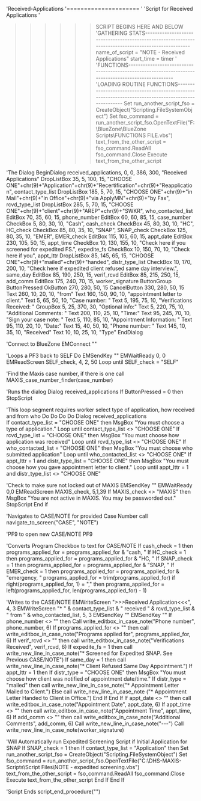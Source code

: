 'Received-Applications
'=====================
'
'Script for Received Applications
'
>>>>>> SCRIPT BEGINS HERE AND BELOW
'GATHERING STATS----------------------------------------------------------------------------------------------------
name_of_script = "NOTE - Received Applications"
start_time = timer
'
'FUNCTIONS----------------------------------------------------------------------------------------------------
'LOADING ROUTINE FUNCTIONS----------------------------------------------------------------------------------------------------
Set run_another_script_fso = CreateObject("Scripting.FileSystemObject")
Set fso_command = run_another_script_fso.OpenTextFile("F:\BlueZone\BlueZone Scripts\FUNCTIONS FILE.vbs")
text_from_the_other_script = fso_command.ReadAll
fso_command.Close
Execute text_from_the_other_script

'The Dialog
BeginDialog received_applications, 0, 0, 386, 300, "Received Applications"
  DropListBox 35, 5, 100, 15, "CHOOSE ONE"+chr(9)+"Application"+chr(9)+"Recertification"+chr(9)+"Reapplication", contact_type_list
  DropListBox 185, 5, 70, 15, "CHOOSE ONE"+chr(9)+"in Mail"+chr(9)+"in Office"+chr(9)+"via ApplyMN"+chr(9)+"by Fax", rcvd_type_list
  DropListBox 285, 5, 70, 15, "CHOOSE ONE"+chr(9)+"client"+chr(9)+"AREP"+chr(9)+"SWKR", who_contacted_list
  EditBox 70, 35, 60, 15, phone_number
  EditBox 60, 60, 85, 15, case_number
  CheckBox 5, 80, 30, 10, "Cash", cash_check
  CheckBox 45, 80, 30, 10, "HC", HC_check
  CheckBox 85, 80, 35, 10, "SNAP", SNAP_check
  CheckBox 125, 80, 35, 10, "EMER", EMER_check
  EditBox 115, 105, 60, 15, appt_date
  EditBox 230, 105, 50, 15, appt_time
  CheckBox 10, 130, 155, 10, "Check here if you screened for expedited FS.", expedite_fs
  CheckBox 10, 150, 70, 10, "Check here if you", appt_lttr
  DropListBox 85, 145, 65, 15, "CHOOSE ONE"+chr(9)+"mailed"+chr(9)+"handed", distr_type_list
  CheckBox 10, 170, 200, 10, "Check here if expedited client refused same day interview.", same_day
  EditBox 85, 190, 250, 15, verif_rcvd
  EditBox 85, 215, 250, 15, add_comm
  EditBox 175, 240, 70, 15, worker_signature
  ButtonGroup ButtonPressed
    OkButton 270, 280, 50, 15
    CancelButton 330, 280, 50, 15
  Text 260, 10, 20, 10, "from"
  Text 160, 150, 90, 10, "appointment letter to client."
  Text 5, 65, 50, 10, "Case number: "
  Text 5, 195, 75, 10, "Verifications Received: "
  GroupBox 5, 25, 370, 30, "Optional info:"
  Text 5, 220, 75, 10, "Additional Comments: "
  Text 200, 110, 25, 10, "Time:"
  Text 95, 245, 70, 10, "Sign your case note: "
  Text 5, 110, 85, 10, "Appointment Information: "
  Text 95, 110, 20, 10, "Date:"
  Text 15, 40, 50, 10, "Phone number: "
  Text 145, 10, 35, 10, "Received"
  Text 10, 10, 25, 10, "Type"
EndDialog


'Connect to BlueZone
EMConnect ""

'Loops a PF3 back to SELF
Do
	EMSendKey "<PF3>"
	EMWaitReady 0, 0
	EMReadScreen SELF_check, 4, 2, 50
Loop until SELF_check = "SELF"


'Find the Maxis case number, if there is one
call MAXIS_case_number_finder(case_number)


'Runs the dialog
Dialog received_applications
If ButtonPressed = 0 then StopScript

'This loop segment requires worker select type of application, how received and from who
Do
	Do
		Do
			Do
				Dialog received_applications	
				If contact_type_list = "CHOOSE ONE" then MsgBox "You must choose a type of application."
			Loop until contact_type_list <> "CHOOSE ONE"
			If rcvd_type_list = "CHOOSE ONE" then MsgBox "You must choose how application was received"
		Loop until rcvd_type_list <> "CHOOSE ONE"
		If who_contacted_list = "CHOOSE ONE" then MsgBox "You must choose who submitted application"
	Loop until who_contacted_list <> "CHOOSE ONE"
	If appt_lttr = 1 and distr_type_list = "CHOOSE ONE" then MsgBox "You must choose how you gave appointment letter to client."
Loop until appt_lttr = 1 and distr_type_list <> "CHOOSE ONE"


'Check to make sure not locked out of MAXIS
EMSendKey "<enter>"
EMWaitReady 0,0
EMReadScreen MAXIS_check, 5,1,39
If MAXIS_check <> "MAXIS" then
	MsgBox "You are not active in MAXIS. You may be passworded out."
	StopScript
End if


'Navigates to CASE/NOTE for provided Case Number
call navigate_to_screen("CASE", "NOTE")

'PF9 to open new CASE/NOTE
PF9

'Converts Program Checkbox to text for CASE/NOTE
If cash_check = 1 then programs_applied_for = programs_applied_for & "cash, "
If HC_check = 1 then programs_applied_for = programs_applied_for & "HC, "
If SNAP_check = 1 then programs_applied_for = programs_applied_for & "SNAP, "
If EMER_check = 1 then programs_applied_for = programs_applied_for & "emergency, "
programs_applied_for = trim(programs_applied_for)
if right(programs_applied_for, 1) = "," then programs_applied_for = left(programs_applied_for, len(programs_applied_for) - 1)


'Writes to the CASE/NOTE
EMWriteScreen ">>>Received Application<<<", 4, 3
	EMWriteScreen "* " & contact_type_list & " received " & rcvd_type_list & " from " & who_contacted_list, 5, 3
EMSendKey "<newline>"
EMSendKey "<newline>"
  	If phone_number <> "" then Call write_editbox_in_case_note("Phone number", phone_number, 6)
  	If programs_applied_for <> "" then call write_editbox_in_case_note("Programs applied for", programs_applied_for, 6)
  	If verif_rcvd <> "" then call write_editbox_in_case_note("Verifications Received", verif_rcvd, 6)
  	If expedite_fs = 1 then call write_new_line_in_case_note("* Screened for Expedited SNAP. See Previous CASE/NOTE")
  	If same_day = 1 then call write_new_line_in_case_note("* Client Refused Same Day Appointment.")
  	If appt_lttr = 1 then 
		If distr_type = "CHOOSE ONE" then MsgBox "You must choose how client was notified of appointment date/time."
    		If distr_type = "mailed" then 
      		call write_new_line_in_case_note("* Appointment Letter Mailed to Client.")
    		Else 
      		call write_new_line_in_case_note ("* Appointment Letter Handed to Client in Office.")
    		End If
  	End If
	If appt_date <> "" then call write_editbox_in_case_note("Appointment Date", appt_date, 6)
  	If appt_time <> "" then call write_editbox_in_case_note("Appointment Time", appt_time, 6)
	If add_comm <> "" then call write_editbox_in_case_note("Additional Comments", add_comm, 6)
  	Call write_new_line_in_case_note("---")
  	Call write_new_line_in_case_note(worker_signature)


'Will Automatically run Expedited Screening Script if Initial Application for SNAP
If SNAP_check = 1 then
  If contact_type_list = "Application" then
    Set run_another_script_fso = CreateObject("Scripting.FileSystemObject")
    Set fso_command = run_another_script_fso.OpenTextFile("C:\DHS-MAXIS-Scripts\Script Files\NOTE - expedited screening.vbs")
    text_from_the_other_script = fso_command.ReadAll
    fso_command.Close
    Execute text_from_the_other_script
  End If
End If


'Script Ends
script_end_procedure("")

